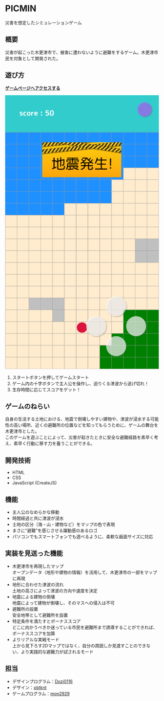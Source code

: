 # PICMIN
災害を想定したシミュレーションゲーム

## 概要
災害が起こった木更津市で、被害に遭わないように避難をするゲーム。木更津市民を対象として開発された。

## 遊び方
**[ゲームページへアクセスする](https://stomachachers.github.io/picmin/)**

![ゲーム画像](game.png)

1. スタートボタンを押してゲームスタート   
2. ゲーム内の十字ボタンで主人公を操作し、迫りくる津波から逃げ切れ！   
3. 生存時間に応じてスコアをゲット！   

## ゲームのねらい
自身の生活する土地における、地震で倒壊しやすい建物や、津波が浸水する可能性の高い場所、近くの避難所の位置などを知ってもらうために、ゲームの舞台を木更津市とした。   
このゲームを遊ぶことによって、災害が起きたときに安全な避難経路を素早く考え、素早く行動に移す力を養うことができる。

## 開発技術
- HTML
- CSS
- JavaScript (CreateJS)

## 機能
- 主人公のなめらかな移動
- 時間経過と共に津波が浸水
- 土地の区分（海・山・建物など）をマップの色で表現
- まさに“避難”を感じさせる躍動感のあるロゴ
- パソコンでもスマートフォンでも遊べるように、柔軟な画面サイズに対応

## 実装を見送った機能
- 木更津市を再現したマップ   
    オープンデータ（地形や建物の情報）を活用して、木更津市の一部をマップに再現
- 地形に合わせた津波の流れ   
    土地の高さによって津波の方向や速度を決定
- 地震による建物の倒壊   
    地震によって建物が倒壊し、そのマスへの侵入は不可
- 避難所の設置   
    安全地帯として避難所を設置
- 特定条件を満たすとボーナススコア   
    どこに向かうべきか迷っている市民を避難所まで誘導することができれば、ボーナススコアを加算
- よりリアルな実戦モード   
    上から見下ろす2Dマップではなく、自分の周囲しか見渡すことのできない、より実践的な避難力が試されるモード

## 担当
- デザインプログラム：[Dozi0116](https://github.com/Dozi0116)
- デザイン：[obtknt](https://github.com/obtknt)
- ゲームプログラム：[mon2929](https://github.com/mon2929)
